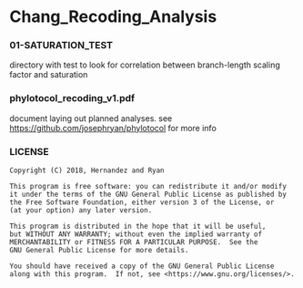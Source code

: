 # Chang_Recoding_Analysis

### 01-SATURATION_TEST
directory with test to look for correlation between branch-length 
scaling factor and saturation

### phylotocol_recoding_v1.pdf
document laying out planned analyses.
see https://github.com/josephryan/phylotocol for more info

### LICENSE
    Copyright (C) 2018, Hernandez and Ryan

    This program is free software: you can redistribute it and/or modify
    it under the terms of the GNU General Public License as published by
    the Free Software Foundation, either version 3 of the License, or
    (at your option) any later version.

    This program is distributed in the hope that it will be useful,
    but WITHOUT ANY WARRANTY; without even the implied warranty of
    MERCHANTABILITY or FITNESS FOR A PARTICULAR PURPOSE.  See the
    GNU General Public License for more details.

    You should have received a copy of the GNU General Public License
    along with this program.  If not, see <https://www.gnu.org/licenses/>.

